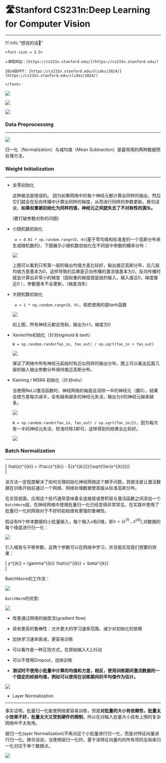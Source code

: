 # 🛣Stanford CS231n:Deep Learning for Computer Vision  
---

<script src="https://polyfill.io/v3/polyfill.min.js?features=es6"></script>
<script src="https://cdn.jsdelivr.net/npm/mathjax@3/es5/tex-chtml.js"></script>

!!! info "想说的话🎇"
    
    <font size = 3.5>
    
    🔝课程网站：[https://cs231n.stanford.edu/](https://cs231n.stanford.edu/)
    
    2024版PPT: [https://cs231n.stanford.edu/slides/2024/](https://cs231n.stanford.edu/slides/2024/)
    
    </font>

![](./cs231-img/conv1.png)

![](./cs231-img/conv2.png)

![](./cs231-img/conv3.png)

### Data Preprocessing
---

![](./cs231-img/std.png)

归一化（Normalization）与减均值（Mean Subtraction）是最常用的两种数据预处理方法，

### Weight Initialization
---

- 全零初始化
    
    这种做法是错误的。 因为如果网络中的每个神经元都计算出同样的输出，然后它们就会在反向传播中计算出同样的梯度，从而进行同样的参数更新。换句话说，<B>如果权重被初始化为同样的值，神经元之间就失去了不对称性的源头。</B>
    
    (要打破参数对称的问题)

- 小随机数初始化

    ``` w = 0.01 * np.random.rangn(D, H)```(基于零均值和标准差的一个高斯分布来生成随机数的)，下图展示小随机数初始化在不同层中参数的概率分布：

    ![](./cs231-img/112.png)

    上图可以看到只有第一层的输出均值方差比较好，输出接近高斯分布，后几层均值方差基本为0，这样导致的后果是正向传播的激活值基本为0，反向传播时就会计算出非常小的梯度（因权重的梯度就是层的输入，输入接近0，梯度接近0 ），参数基本不会更新。（梯度消失）

- 大随机数初始化

    ``` w = 1 * np.random.rangn(D, H)```，倘若使用的是tanh函数

    ![](./cs231-img/113.png)

    如上图，所有神经元都会饱和，输出为±1，梯度为0

- Xavier/He初始化（针对sigmoid & tanh）

    ```W = np.random.randn(fan_in, fan_out) / np.sqrt(fan_in + fan_out)```

    ![](./cs231-img/xaiver.png)

    保证了网络中所有神经元起始时有近似同样的输出分布，图上可以看出后面几层的输入输出参数分布保持接近高斯分布。

- Kaiming / MSRA 初始化（针对relu）

    当使用ReLU激活函数时，神经网络的每层会消除一半的神经元（置0），结果会使方差每次减半，会有越来越多的神经元失活，输出为0的神经元越来越多。

    ![](./cs231-img/relu.png)

    ```W = np.random.randn(fan_in, fan_out) / np.sqrt(fan_in/2)```，因为每次有一半的神经元失活，校准时除2即可，这样得到的结果会比较好。

    ![](./cs231-img/he.png)


### Batch Normalization 
---

\[
    \hat{x}^{(k)} = \frac{x^{(k)} - E(x^{(k)})}{\sqrt{Var(x^{(k)})}}    
\]

该方法一定程度解决了如何合理初始化神经网络这个棘手问题，其做法是让激活数据在训练开始前通过一个网络，网络处理数据使其服从标准高斯分布。

在实现层面，应用这个技巧通常意味着全连接层或卷积层与激活函数之间添加一个```BatchNorm```层。在神经网络中使用批量归一化已经变得非常常见，在实践中使用了批量归一化的网络对于不好的初始值有更强的鲁棒性。

假设有N个样本数据的小批量输入，每个输入$x$有$D$维，即$x = (x^{(1)}...x^{(d)})$,对数据的每个维度进行归一化：

![](./cs231-img/batch.png)

引入缩放与平移参数，这两个参数可以在网络中学习，并且能实现我们想要的效果：

\[
    y^{(k)} = \gamma^{(k)} \hat{x}^{(k)} + \beta^{(k)}      
\]

BatchNorm的工作流：

![](./cs231-img/23.png)



```BatchNorm```的优势:

![](./cs231-img/num.png)

- 改善通过网络的梯度流(gradient flow)

- 具有更高的鲁棒性：允许更大的学习速率范围、减少对初始化的依赖

- 加快学习速率衰减，更容易训练

- 可以看作是一种正则方式，在原始输入$X$上抖动

- 可以不使用Dropout，加快训练

- <B>测试时不使用小批量中计算的均值和方差，相反，使用训练期间激活数据的一个固定的经验均值，例如可以使用在训练期间的平均值作为估计。</B>

![](./cs231-img/batchconv.png)


- Layer Normalization
---

事实证明，批量归一化能使网络更容易训练，但是<B>对批量的大小有依赖性，批量太小效果不好，批量太大又受到硬件的限制</B>。所以在对输入批量大小具有上限的复杂网络中不太有用。

层归一化(ayer Normalization)不再对这个小批量进行归一化，而是对特征向量进行归一化。换句话说，当使用层归一化时，基于该特征向量内的所有项的总和来归一化对应于单个数据点。

![](./cs231-img/layer.png)